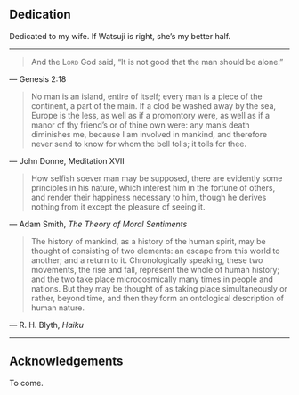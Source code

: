 <h2 class="roman invisible">Dedication</h2>
<div class="frontquote fourinch">
<p>Dedicated to my wife. If Watsuji is right, she’s my better half.</p>
</div>

- - - -

<div class="frontquote">
<blockquote><p>And the <span class="smallcaps">Lord</span> God said, &ldquo;It is not good that the man should be alone.&rdquo;</p></blockquote>

<p>&mdash; Genesis 2:18</p>

<blockquote><p>No man is an island, entire of itself; every man is a piece of the continent, a part of the main. If a clod be washed away by the sea, Europe is the less, as well as if a promontory were, as well as if a manor of thy friend’s or of thine own were: any man’s death diminishes me, because I am involved in mankind, and therefore never send to know for whom the bell tolls; it tolls for thee.</p></blockquote>

<p>&mdash; John Donne, Meditation XVII</p>

<blockquote><p>How selfish soever man may be supposed, there are evidently some principles in his nature, which interest him in the fortune of others, and render their happiness necessary to him, though he derives nothing from it except the pleasure of seeing it.</p></blockquote>

<p>&mdash; Adam Smith, <em>The Theory of Moral Sentiments</em></p>

<blockquote><p>The history of mankind, as a history of the human spirit, may be thought of consisting of two elements: an escape from this world to another; and a return to it. Chronologically speaking, these two movements, the rise and fall, represent the whole of human history; and the two take place microcosmically many times in people and nations. But they may be thought of as taking place simultaneously or rather, beyond time, and then they form an ontological description of human nature.</p></blockquote>

<p>&mdash; R. H. Blyth, <em>Haiku</em></p>
</div>

- - - - -

<h2 class="roman">Acknowledgements</h2>

To come.